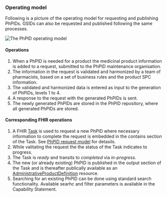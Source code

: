 ### Operating model

Following is a picture of the operating model for requesting and publishing PhPIDs. GSIDs can also be requested and published following the same processes. 

<img src="OperatingModel.png" alt="The PhPID operating model"/>
<br clear="all"/>

#### Operations
1. When a PhPID is needed for a product the medicinal product information is added to a request, submitted to the PhPID maintenance organisation.
2. The information in the request is validated and harmonized by a team of pharmacists, based on a set of business rules and the product SPC information.
3. The validated and harmonized data is entered as input to the generation of PhPIDs, levels 1 to 4.
4. A response to the request with the generated PhPIDs is sent. 
5. The newly generated PhPIDs are stored in the PhPID repository, where all generated PhPIDs are stored.

#### Corresponding FHIR operations 
1. A FHIR [Task](StructureDefinition-Task-who-php-phpid.html) is used to request a new PhPID where necessary information to complete the request is embedded in the contains section of the Task. See [PhPID request model](phpIdRequest.html) for detasils.  
2. While valitating the request the the status of the Task indicates to progress.  
3. The Task is _ready_ and transits to _completed_ via _in-progress_. 
4. The new (or already existing) PhPID is published in the output section of the Task and is thereafter publically available as an [AdministrativeProductDefinition](StructureDefinition-AdministrableProductDefinition-who-php.html) resource.
5. Searching for an existing PhPID can be done using standard search functionality. Available searhc and filter parameters is available in the Capability Statement.